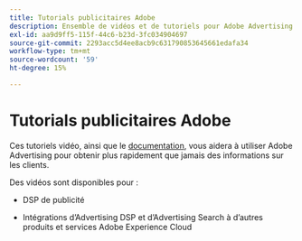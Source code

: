 ```yaml
---
title: Tutorials publicitaires Adobe
description: Ensemble de vidéos et de tutoriels pour Adobe Advertising.
exl-id: aa9d9ff5-115f-44c6-b23d-3fc034904697
source-git-commit: 2293acc5d4ee8acb9c631790853645661edafa34
workflow-type: tm+mt
source-wordcount: '59'
ht-degree: 15%

---
```


# Tutorials publicitaires Adobe

Ces tutoriels vidéo, ainsi que le [documentation](https://experienceleague.adobe.com/docs/advertising-cloud.html), vous aidera à utiliser Adobe Advertising pour obtenir plus rapidement que jamais des informations sur les clients.

Des vidéos sont disponibles pour :

* DSP de publicité

* Intégrations d’Advertising DSP et d’Advertising Search à d’autres produits et services Adobe Experience Cloud

<!--
See other -learn tutorials landing pages to get ideas for additional content
-->
